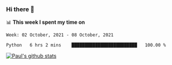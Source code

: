 ### Hi there 👋

📊 **This week I spent my time on**
<!--START_SECTION:waka-->
```text
Week: 02 October, 2021 - 08 October, 2021

Python   6 hrs 2 mins    █████████████████████████   100.00 % 
```
<!--END_SECTION:waka-->


[![Paul's github stats](https://github-readme-stats.vercel.app/api?username=mickeyouyou&theme=dracula&show_icons=true)](https://github.com/anuraghazra/github-readme-stats)
